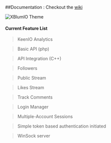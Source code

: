 ##Documentation : Checkout the [wiki](wiki)

![XBlumIO Theme](https://github.com/UberSnip/SocialMusicApp/blob/UXBlumIO/UXBlumIO/screen_shots/ss_main.gif?raw=true)


#### Current Feature List

> KeenIO Analytics

> Basic API (php)

> API Integration (C++)

> Followers

> Public Stream

> Likes Stream

> Track Comments

> Login Manager

> Multiple-Account Sessions

> Simple token based authentication initiated

> WinSock server
